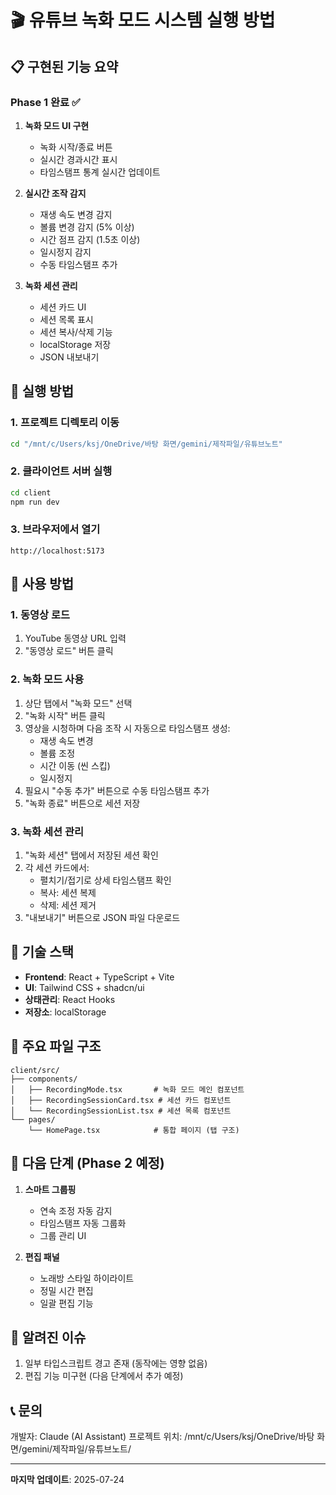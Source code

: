 # 🎬 유튜브 녹화 모드 시스템 실행 방법

## 📋 구현된 기능 요약

### Phase 1 완료 ✅
1. **녹화 모드 UI 구현**
   - 녹화 시작/종료 버튼
   - 실시간 경과시간 표시
   - 타임스탬프 통계 실시간 업데이트

2. **실시간 조작 감지**
   - 재생 속도 변경 감지
   - 볼륨 변경 감지 (5% 이상)
   - 시간 점프 감지 (1.5초 이상)
   - 일시정지 감지
   - 수동 타임스탬프 추가

3. **녹화 세션 관리**
   - 세션 카드 UI
   - 세션 목록 표시
   - 세션 복사/삭제 기능
   - localStorage 저장
   - JSON 내보내기

## 🚀 실행 방법

### 1. 프로젝트 디렉토리 이동
```bash
cd "/mnt/c/Users/ksj/OneDrive/바탕 화면/gemini/제작파일/유튜브노트"
```

### 2. 클라이언트 서버 실행
```bash
cd client
npm run dev
```

### 3. 브라우저에서 열기
```
http://localhost:5173
```

## 📖 사용 방법

### 1. 동영상 로드
1. YouTube 동영상 URL 입력
2. "동영상 로드" 버튼 클릭

### 2. 녹화 모드 사용
1. 상단 탭에서 "녹화 모드" 선택
2. "녹화 시작" 버튼 클릭
3. 영상을 시청하며 다음 조작 시 자동으로 타임스탬프 생성:
   - 재생 속도 변경
   - 볼륨 조정
   - 시간 이동 (씬 스킵)
   - 일시정지
4. 필요시 "수동 추가" 버튼으로 수동 타임스탬프 추가
5. "녹화 종료" 버튼으로 세션 저장

### 3. 녹화 세션 관리
1. "녹화 세션" 탭에서 저장된 세션 확인
2. 각 세션 카드에서:
   - 펼치기/접기로 상세 타임스탬프 확인
   - 복사: 세션 복제
   - 삭제: 세션 제거
3. "내보내기" 버튼으로 JSON 파일 다운로드

## 🔧 기술 스택

- **Frontend**: React + TypeScript + Vite
- **UI**: Tailwind CSS + shadcn/ui
- **상태관리**: React Hooks
- **저장소**: localStorage

## 📁 주요 파일 구조

```
client/src/
├── components/
│   ├── RecordingMode.tsx       # 녹화 모드 메인 컴포넌트
│   ├── RecordingSessionCard.tsx # 세션 카드 컴포넌트
│   └── RecordingSessionList.tsx # 세션 목록 컴포넌트
└── pages/
    └── HomePage.tsx            # 통합 페이지 (탭 구조)
```

## 🎯 다음 단계 (Phase 2 예정)

1. **스마트 그룹핑**
   - 연속 조정 자동 감지
   - 타임스탬프 자동 그룹화
   - 그룹 관리 UI

2. **편집 패널**
   - 노래방 스타일 하이라이트
   - 정밀 시간 편집
   - 일괄 편집 기능

## 🐛 알려진 이슈

1. 일부 타입스크립트 경고 존재 (동작에는 영향 없음)
2. 편집 기능 미구현 (다음 단계에서 추가 예정)

## 📞 문의

개발자: Claude (AI Assistant)
프로젝트 위치: /mnt/c/Users/ksj/OneDrive/바탕 화면/gemini/제작파일/유튜브노트/

---

**마지막 업데이트**: 2025-07-24